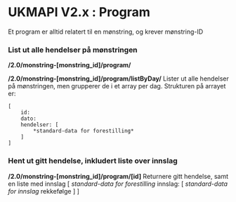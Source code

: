 UKMAPI V2.x : Program
=============

Et program er alltid relatert til en mønstring, og krever mønstring-ID

### List ut alle hendelser på mønstringen
**/2.0/monstring-[monstring_id]/program/**

**/2.0/monstring-[monstring_id]/program/listByDay/**
Lister ut alle hendelser på mønstringen, men grupperer de i et array per dag.
Strukturen på arrayet er:
```
[ 
    id:
    dato:
    hendelser: [
        *standard-data for forestilling*
    ]
]

```
### Hent ut gitt hendelse, inkludert liste over innslag
**/2.0/monstring-[monstring_id]/program/[id]**
Returnere gitt hendelse, samt en liste med innslag
[
    *standard-data for forestilling*
    innslag: [
        *standard-data for innslag*
        rekkefølge
    ]
]
